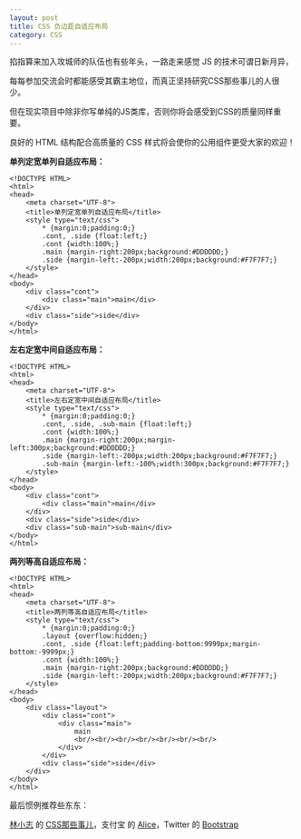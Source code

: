 ```yaml
---
layout: post
title: CSS 负边距自适应布局
category: CSS
---
```


掐指算来加入攻城师的队伍也有些年头，一路走来感觉 JS 的技术可谓日新月异，

每每参加交流会时都能感受其霸主地位，而真正坚持研究CSS那些事儿的人很少。

但在现实项目中除非你写单纯的JS类库，否则你将会感受到CSS的质量同样重要。

良好的 HTML 结构配合高质量的 CSS 样式将会使你的公用组件更受大家的欢迎！

**单列定宽单列自适应布局：**

    <!DOCTYPE HTML>
    <html>
    <head>
        <meta charset="UTF-8">
        <title>单列定宽单列自适应布局</title>
        <style type="text/css">
            * {margin:0;padding:0;}
            .cont, .side {float:left;}
            .cont {width:100%;}
            .main {margin-right:200px;background:#DDDDDD;}
            .side {margin-left:-200px;width:200px;background:#F7F7F7;}
        </style>
    </head>
    <body>
        <div class="cont">
            <div class="main">main</div>
        </div>
        <div class="side">side</div>
    </body>
    </html>
    
**左右定宽中间自适应布局：**

    <!DOCTYPE HTML>
    <html>
    <head>
        <meta charset="UTF-8">
        <title>左右定宽中间自适应布局</title>
        <style type="text/css">
            * {margin:0;padding:0;}
            .cont, .side, .sub-main {float:left;}
            .cont {width:100%;}
            .main {margin-right:200px;margin-left:300px;background:#DDDDDD;}
            .side {margin-left:-200px;width:200px;background:#F7F7F7;}
            .sub-main {margin-left:-100%;width:300px;background:#F7F7F7;}
        </style>
    </head>
    <body>
        <div class="cont">
            <div class="main">main</div>
        </div>
        <div class="side">side</div>
        <div class="sub-main">sub-main</div>
    </body>
    </html>
    
**两列等高自适应布局：**

    <!DOCTYPE HTML>
    <html>
    <head>
        <meta charset="UTF-8">
        <title>两列等高自适应布局</title>
        <style type="text/css">
            * {margin:0;padding:0;}
            .layout {overflow:hidden;}
            .cont, .side {float:left;padding-bottom:9999px;margin-bottom:-9999px;}
            .cont {width:100%;}
            .main {margin-right:200px;background:#DDDDDD;}
            .side {margin-left:-200px;width:200px;background:#F7F7F7;}
        </style>
    </head>
    <body>
        <div class="layout">
            <div class="cont">
                <div class="main">
                    main
                    <br/><br/><br/><br/><br/><br/><br/>
                </div>
            </div>
            <div class="side">side</div>
        </div>
    </body>
    </html>

最后惯例推荐些东东：

 [林小志](http://blog.linxz.de) 的 [CSS那些事儿](http://book.douban.com/subject/4117497/)，支付宝 的 [Alice](http://aliceui.com/)，Twitter 的 [Bootstrap](http://twitter.github.com/bootstrap/)